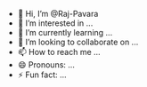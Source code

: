 - 👋 Hi, I’m @Raj-Pavara
- 👀 I’m interested in ...
- 🌱 I’m currently learning ...
- 💞️ I’m looking to collaborate on ...
- 📫 How to reach me ...
- 😄 Pronouns: ...
- ⚡ Fun fact: ...

<!---
Raj-Pavara/Raj-Pavara is a ✨ special ✨ repository because its `README.md` (this file) appears on your GitHub profile.
You can click the Preview link to take a look at your changes.
--->

